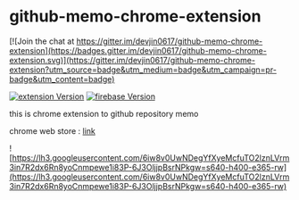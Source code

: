 # github-memo-chrome-extension

[![Join the chat at https://gitter.im/devjin0617/github-memo-chrome-extension](https://badges.gitter.im/devjin0617/github-memo-chrome-extension.svg)](https://gitter.im/devjin0617/github-memo-chrome-extension?utm_source=badge&utm_medium=badge&utm_campaign=pr-badge&utm_content=badge)

[![extension Version][extension-image]][extension-url] [![firebase Version][firebase-image]][firebase-url]

this is chrome extension to github repository memo

chrome web store : [link](https://chrome.google.com/webstore/detail/githubmemo/akmkccmfmkfogpmbegifimgeidhogklh)

![https://lh3.googleusercontent.com/6iw8v0UwNDegYfXyeMcfuTO2lznLVrm3in7R2dx6Rn8yoCnmpewe1i83P-6J3OljjpBsrNPkgw=s640-h400-e365-rw](https://lh3.googleusercontent.com/6iw8v0UwNDegYfXyeMcfuTO2lznLVrm3in7R2dx6Rn8yoCnmpewe1i83P-6J3OljjpBsrNPkgw=s640-h400-e365-rw)


[extension-image]: https://img.shields.io/badge/extension-v1.1-red.svg
[extension-url]: https://chrome.google.com/webstore/detail/githubmemo/akmkccmfmkfogpmbegifimgeidhogklh

[firebase-image]: https://img.shields.io/badge/firebase-use-orange.svg
[firebase-url]: https://firebase.google.com/
